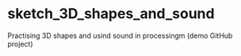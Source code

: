 # sketch_3D_shapes_and_sound
 Practising 3D shapes and usind sound in processingm (demo GitHub project)
